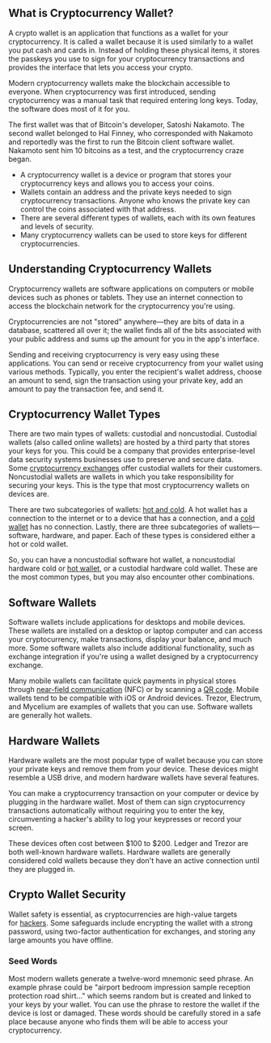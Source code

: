 
## What is Cryptocurrency Wallet?

A crypto wallet is an application that functions as a wallet for your cryptocurrency. It is called a wallet because it is used similarly to a wallet you put cash and cards in. Instead of holding these physical items, it stores the passkeys you use to sign for your cryptocurrency transactions and provides the interface that lets you access your crypto.

Modern cryptocurrency wallets make the blockchain accessible to everyone. When cryptocurrency was first introduced, sending cryptocurrency was a manual task that required entering long keys. Today, the software does most of it for you.  

The first wallet was that of Bitcoin's developer, Satoshi Nakamoto. The second wallet belonged to Hal Finney, who corresponded with Nakamoto and reportedly was the first to run the Bitcoin client software wallet. Nakamoto sent him 10 bitcoins as a test, and the cryptocurrency craze began.

- A cryptocurrency wallet is a device or program that stores your cryptocurrency keys and allows you to access your coins.
- Wallets contain an address and the private keys needed to sign cryptocurrency transactions. Anyone who knows the private key can control the coins associated with that address.
- There are several different types of wallets, each with its own features and levels of security.
- Many cryptocurrency wallets can be used to store keys for different cryptocurrencies.

## Understanding Cryptocurrency Wallets

Cryptocurrency wallets are software applications on computers or mobile devices such as phones or tablets. They use an internet connection to access the blockchain network for the cryptocurrency you're using.

Cryptocurrencies are not "stored" anywhere—they are bits of data in a database, scattered all over it; the wallet finds all of the bits associated with your public address and sums up the amount for you in the app's interface.

Sending and receiving cryptocurrency is very easy using these applications. You can send or receive cryptocurrency from your wallet using various methods. Typically, you enter the recipient's wallet address, choose an amount to send, sign the transaction using your private key, add an amount to pay the transaction fee, and send it.

## Cryptocurrency Wallet Types

There are two main types of wallets: custodial and noncustodial. Custodial wallets (also called online wallets) are hosted by a third party that stores your keys for you. This could be a company that provides enterprise-level data security systems businesses use to preserve and secure data. Some [cryptocurrency exchanges](https://www.investopedia.com/best-crypto-exchanges-5071855) offer custodial wallets for their customers. Noncustodial wallets are wallets in which you take responsibility for securing your keys. This is the type that most cryptocurrency wallets on devices are.

There are two subcategories of wallets: [hot and cold](https://www.investopedia.com/hot-wallet-vs-cold-wallet-7098461). A hot wallet has a connection to the internet or to a device that has a connection, and a [cold wallet](https://www.investopedia.com/articles/investing/030515/what-cold-storage-bitcoin.asp) has no connection. Lastly, there are three subcategories of wallets—software, hardware, and paper. Each of these types is considered either a hot or cold wallet.

So, you can have a noncustodial software hot wallet, a noncustodial hardware cold or [hot wallet](https://www.investopedia.com/terms/h/hot-wallet.asp), or a custodial hardware cold wallet. These are the most common types, but you may also encounter other combinations.

## Software Wallets

Software wallets include applications for desktops and mobile devices. These wallets are installed on a desktop or laptop computer and can access your cryptocurrency, make transactions, display your balance, and much more. Some software wallets also include additional functionality, such as exchange integration if you're using a wallet designed by a cryptocurrency exchange.

Many mobile wallets can facilitate quick payments in physical stores through [near-field communication](https://www.investopedia.com/terms/n/near-field-communication-nfc.asp) (NFC) or by scanning a [QR code](https://www.investopedia.com/terms/q/quick-response-qr-code.asp). Mobile wallets tend to be compatible with iOS or Android devices. Trezor, Electrum, and Mycelium are examples of wallets that you can use. Software wallets are generally hot wallets.

## Hardware Wallets

Hardware wallets are the most popular type of wallet because you can store your private keys and remove them from your device. These devices might resemble a USB drive, and modern hardware wallets have several features.

You can make a cryptocurrency transaction on your computer or device by plugging in the hardware wallet. Most of them can sign cryptocurrency transactions automatically without requiring you to enter the key, circumventing a hacker's ability to log your keypresses or record your screen.

These devices often cost between $100 to $200. Ledger and Trezor are both well-known hardware wallets. Hardware wallets are generally considered cold wallets because they don't have an active connection until they are plugged in.

## Crypto Wallet Security

Wallet safety is essential, as cryptocurrencies are high-value targets for [hackers](https://www.investopedia.com/articles/investing/032615/can-bitcoin-be-hacked.asp). Some safeguards include encrypting the wallet with a strong password, using two-factor authentication for exchanges, and storing any large amounts you have offline.

### Seed Words

Most modern wallets generate a twelve-word mnemonic seed phrase. An example phrase could be "airport bedroom impression sample reception protection road shirt..." which seems random but is created and linked to your keys by your wallet. You can use the phrase to restore the wallet if the device is lost or damaged. These words should be carefully stored in a safe place because anyone who finds them will be able to access your cryptocurrency.


